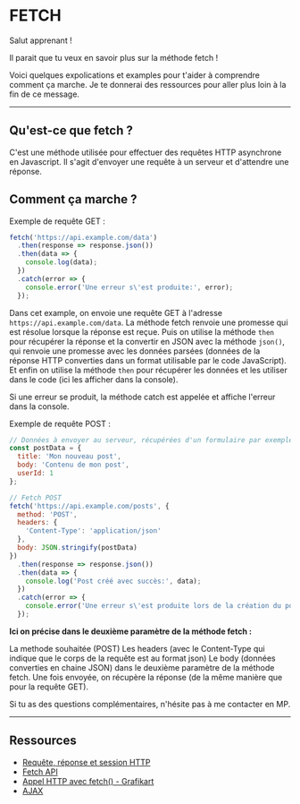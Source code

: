 # FETCH

Salut apprenant !

Il parait que tu veux en savoir plus sur la méthode fetch !

Voici quelques expolications et examples pour t'aider à comprendre comment ça marche.
Je te donnerai des ressources pour aller plus loin à la fin de ce message.
___

## Qu'est-ce que fetch ?
C'est une méthode utilisée pour effectuer des requêtes HTTP asynchrone en Javascript.
Il s'agit d'envoyer une requête à un serveur et d'attendre une réponse.

## Comment ça marche ?
Exemple de requête GET :
```javascript
fetch('https://api.example.com/data')
  .then(response => response.json())
  .then(data => {
    console.log(data);
  })
  .catch(error => {
    console.error('Une erreur s\'est produite:', error);
  });
```
Dans cet example, on envoie une requête GET à l'adresse `https://api.example.com/data`.
La méthode fetch renvoie une promesse qui est résolue lorsque la réponse est reçue.
Puis on utilise la méthode `then` pour récupérer la réponse et la convertir en JSON avec la méthode `json()`, qui renvoie une promesse avec les données parsées (données de la réponse HTTP converties dans un format utilisable par le code JavaScript).
Et enfin on utilise la méthode `then` pour récupérer les données et les utiliser dans le code (ici les afficher dans la console).

Si une erreur se produit, la méthode catch est appelée et affiche l'erreur dans la console.

Exemple de requête POST :
```javascript
// Données à envoyer au serveur, récupérées d'un formulaire par exemple.
const postData = {
  title: 'Mon nouveau post',
  body: 'Contenu de mon post',
  userId: 1
};

// Fetch POST
fetch('https://api.example.com/posts', {
  method: 'POST',
  headers: {
    'Content-Type': 'application/json'
  },
  body: JSON.stringify(postData)
})
  .then(response => response.json())
  .then(data => {
    console.log('Post créé avec succès:', data);
  })
  .catch(error => {
    console.error('Une erreur s\'est produite lors de la création du post:', error);
  });
  ```

**Ici on précise dans le deuxième paramètre de la méthode fetch :**

La methode souhaitée (POST)
Les headers (avec le Content-Type qui indique que le corps de la requête est au format json)
Le body (données converties en chaine JSON) dans le deuxième paramètre de la méthode fetch.
Une fois envoyée, on récupère la réponse (de la même manière que pour la requête GET).

Si tu as des questions complémentaires, n'hésite pas à me contacter en MP.

___
## Ressources
- [Requête, réponse et session HTTP](https://www.pierre-giraud.com/http-reseau-securite-cours/requete-reponse-session/)
- [Fetch API](https://developer.mozilla.org/fr/docs/Web/API/Fetch_API)
- [Appel HTTP avec fetch() - Grafikart](https://youtu.be/z9pcgJX1DdY)
- [AJAX](https://developer.mozilla.org/fr/docs/Web/Guide/AJAX)